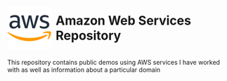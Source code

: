 # <div style="display: flex; gap: 10px; align-items: center;">![image](./aws.svg )Amazon Web Services Repository </div>
This repository contains public demos using AWS services I have worked with as well as information about a particular domain
